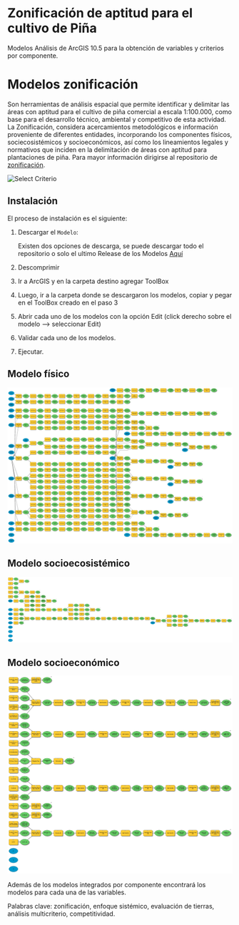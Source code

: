 # Zonificación de aptitud para el cultivo de Piña
Modelos Análisis de ArcGIS 10.5 para la obtención de variables y criterios por componente.


# Modelos zonificación

Son herramientas de análisis espacial que permite identificar y delimitar las áreas con aptitud para el cultivo de piña comercial a 
escala 1:100.000, como base para el desarrollo técnico, ambiental y competitivo de esta actividad. La Zonificación, considera acercamientos 
metodológicos e información proveniente de diferentes entidades, incorporando los componentes físicos, sociecosistémicos y socioeconómicos, 
así como los lineamientos legales y normativos que inciden en la delimitación de áreas con aptitud para plantaciones de piña. 
Para mayor información dirigirse al repositorio de [zonificación](https://upraanalisis.github.io/zonificacion/). 

![Select Criterio](imagenes/MODELO_PIÑA.jpg)

## Instalación

El proceso de instalación es el siguiente:

1. Descargar el `Modelo`:

    Existen dos opciones de descarga, se puede descargar todo el repositorio o solo el ultimo Release de los Modelos [Aquí](https://github.com/UpraAnalisis/AptiTool/releases/latest)

2. Descomprimir

3. Ir a ArcGIS y en la carpeta destino agregar ToolBox

4. Luego, ir a la carpeta donde se descargaron los modelos, copiar y pegar en el ToolBox creado en el paso 3

5. Abrir cada uno de los modelos con la opción Edit (click derecho sobre el modelo --> seleccionar Edit)

6. Validar cada uno de los modelos.

7. Ejecutar.

## Modelo físico

![Select Criterio](imagenes/Modelo_fisico.png)

## Modelo socioecosistémico

![Select Criterio](imagenes/Modelo_socioecosistemico.png)

## Modelo socioeconómico

![Select Criterio](imagenes/Modelo_socioeconomico.png)

Además de los modelos integrados por componente encontrará los modelos para cada una de las variables.

Palabras clave: zonificación, enfoque sistémico, evaluación de tierras, análisis multicriterio, competitividad.

